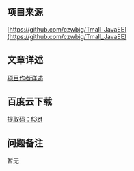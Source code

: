 ## 项目来源
[https://github.com/czwbig/Tmall_JavaEE](https://github.com/czwbig/Tmall_JavaEE)
## 文章详述
[项目作者详述](https://github.com/czwbig/Tmall_JavaEE)
## 百度云下载
[提取码：f3zf](https://pan.baidu.com/s/1DynkR7jZzQgUUydz5rjQPg)
## 问题备注
暂无